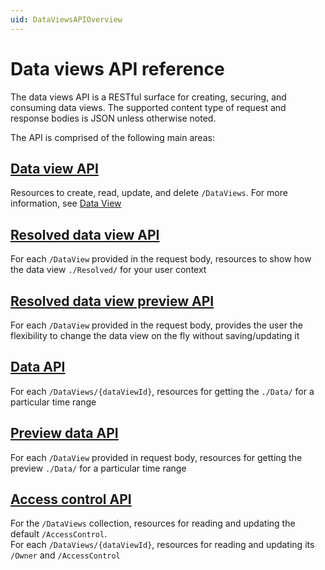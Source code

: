 ```yaml
---
uid: DataViewsAPIOverview
---
```


# Data views API reference

The data views API is a RESTful surface for creating, securing, and consuming data views. 
The supported content type of request and response bodies is JSON unless otherwise noted.

The API is comprised of the following main areas:

## [Data view API](xref:DataViewAPI)
Resources to create, read, update, and delete `/DataViews`. For more information, see [Data View](xref:DataViewsOverview)

## [Resolved data view API](xref:ResolvedDataViewAPI)
For each `/DataView` provided in the request body, resources to show how the data view `./Resolved/` for your user context

## [Resolved data view preview API](xref:ResolvedDataViewPreviewAPI)
For each `/DataView` provided in the request body, provides the user the flexibility to change the data view on the fly without saving/updating it

## [Data API](xref:DataViewsDataAPI)
For each `/DataViews/{dataViewId}`, resources for getting the `./Data/` for a particular time range

## [Preview data API](xref:DataViewsPreviewDataAPI)
For each `/DataView` provided in request body, resources for getting the preview `./Data/` for a particular time range

## [Access control API](xref:DataViewsAccessControlAPI)
For the `/DataViews` collection, resources for reading and updating the default `/AccessControl`.  
For each `/DataViews/{dataViewId}`, resources for reading and updating its `/Owner` and `/AccessControl`